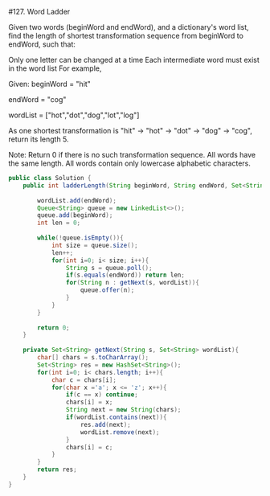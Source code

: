 #127. Word Ladder

Given two words (beginWord and endWord), and a dictionary's word list, find the length of shortest transformation sequence from beginWord to endWord, such that:

Only one letter can be changed at a time
Each intermediate word must exist in the word list
For example,

Given:
beginWord = "hit"

endWord = "cog"

wordList = ["hot","dot","dog","lot","log"]

As one shortest transformation is "hit" -> "hot" -> "dot" -> "dog" -> "cog",
return its length 5.

Note:
Return 0 if there is no such transformation sequence.
All words have the same length.
All words contain only lowercase alphabetic characters.


```java
public class Solution {
    public int ladderLength(String beginWord, String endWord, Set<String> wordList) {
        
        wordList.add(endWord);
        Queue<String> queue = new LinkedList<>();
        queue.add(beginWord);
        int len = 0;
        
        while(!queue.isEmpty()){
            int size = queue.size();
            len++;
            for(int i=0; i< size; i++){
                String s = queue.poll();
                if(s.equals(endWord)) return len;
                for(String n : getNext(s, wordList)){
                    queue.offer(n);
                }
            }
        }
        
        return 0;
    }
    
    private Set<String> getNext(String s, Set<String> wordList){
        char[] chars = s.toCharArray();
        Set<String> res = new HashSet<String>();
        for(int i=0; i< chars.length; i++){
            char c = chars[i];
            for(char x ='a'; x <= 'z'; x++){
                if(c == x) continue;
                chars[i] = x;
                String next = new String(chars);
                if(wordList.contains(next)){
                    res.add(next);
                    wordList.remove(next);
                }
                chars[i] = c;
            }
        }
        return res;
    }
}
```